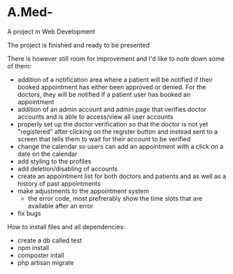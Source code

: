 # A.Med-
A project in Web Development 

The project is finished and ready to be presented

There is however still room for improvement and I'd like to note down some of them:
- addition of a notification area where a patient will be notified if their booked 
appointment has either been approved or denied. For the doctors, they will be 
notified if a patient user has booked an appointment
- addition of an admin account and admin page that verifies doctor accounts and is able to access/view all user accounts
- properly set up the doctor verification so that the doctor is not yet "registered"
after clicking on the register button and instead sent to a screen that tells them
to wait for their account to be verified
- change the calendar so users can add an appointment with a click on a date on the calendar
- add styling to the profiles
- add deletion/disabling of accounts
- create an appointment list for both doctors and patients and as well as a history of 
past appointments
- make adjustments to the appointment system
  - the error code, most prefrerably show the time slots that are available after an error
- fix bugs

How to install files and all dependencies:
- create a db called test
- npm install
- composter intall
- php artisan migrate

